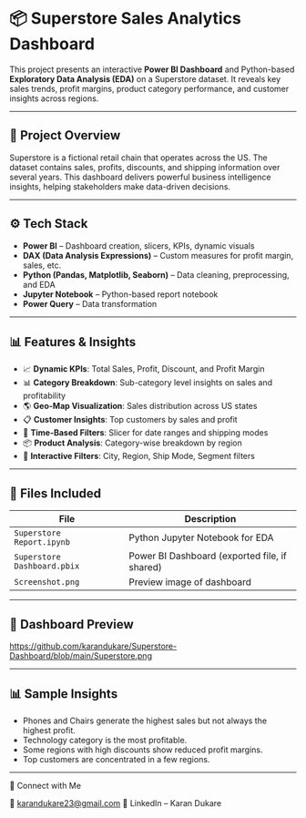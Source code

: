 # 📦 Superstore Sales Analytics Dashboard

This project presents an interactive **Power BI Dashboard** and Python-based **Exploratory Data Analysis (EDA)** on a Superstore dataset. It reveals key sales trends, profit margins, product category performance, and customer insights across regions.

---

## 📌 Project Overview

Superstore is a fictional retail chain that operates across the US. The dataset contains sales, profits, discounts, and shipping information over several years.
This dashboard delivers powerful business intelligence insights, helping stakeholders make data-driven decisions.

---

## ⚙️ Tech Stack

- **Power BI** – Dashboard creation, slicers, KPIs, dynamic visuals
- **DAX (Data Analysis Expressions)** – Custom measures for profit margin, sales, etc.
- **Python (Pandas, Matplotlib, Seaborn)** – Data cleaning, preprocessing, and EDA
- **Jupyter Notebook** – Python-based report notebook
- **Power Query** – Data transformation

---

## 📊 Features & Insights

- 📈 **Dynamic KPIs**: Total Sales, Profit, Discount, and Profit Margin
- 📊 **Category Breakdown**: Sub-category level insights on sales and profitability
- 🌎 **Geo-Map Visualization**: Sales distribution across US states
- 📋 **Customer Insights**: Top customers by sales and profit
- 📅 **Time-Based Filters**: Slicer for date ranges and shipping modes
- 📦 **Product Analysis**: Category-wise breakdown by region
- 🎯 **Interactive Filters**: City, Region, Ship Mode, Segment filters

---

## 📂 Files Included

| File | Description |
|------|-------------|
| `Superstore Report.ipynb` | Python Jupyter Notebook for EDA |
| `Superstore Dashboard.pbix` | Power BI Dashboard (exported file, if shared) |
| `Screenshot.png` | Preview image of dashboard |

---

## 📸 Dashboard Preview

https://github.com/karandukare/Superstore-Dashboard/blob/main/Superstore.png

---

## 📊 Sample Insights

- Phones and Chairs generate the highest sales but not always the highest profit.
- Technology category is the most profitable.
- Some regions with high discounts show reduced profit margins.
- Top customers are concentrated in a few regions.

---

📩 Connect with Me 

📧 karandukare23@gmail.com 
🔗 LinkedIn – Karan Dukare
